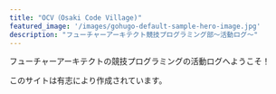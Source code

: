 ```yaml
---
title: "OCV（Osaki Code Village)"
featured_image: '/images/gohugo-default-sample-hero-image.jpg'
description: "フューチャーアーキテクト競技プログラミング部～活動ログ～"
---
```


フューチャーアーキテクトの競技プログラミングの活動ログへようこそ！

このサイトは有志により作成されています。

